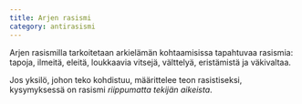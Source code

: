 ```yaml
---
title: Arjen rasismi
category: antirasismi
---
```


Arjen rasismilla tarkoitetaan arkielämän kohtaamisissa tapahtuvaa rasismia: tapoja, ilmeitä, eleitä, loukkaavia vitsejä, välttelyä, eristämistä ja väkivaltaa.

Jos yksilö, johon teko kohdistuu, määrittelee teon rasistiseksi, kysymyksessä on rasismi *riippumatta tekijän aikeista*.